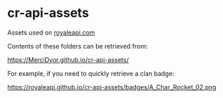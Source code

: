 # cr-api-assets
Assets used on [royaleapi.com](https://royaleapi.com)

Contents of these folders can be retrieved from:

https://MerciDvor.github.io/cr-api-assets/

For example, if you need to quickly retrieve a clan badge:

https://royaleapi.github.io/cr-api-assets/badges/A_Char_Rocket_02.png
